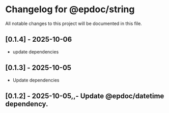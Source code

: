 # Changelog for @epdoc/string

All notable changes to this project will be documented in this file.

## [0.1.4] - 2025-10-06

- update dependencies

## [0.1.3] - 2025-10-05

- Update dependencies

## [0.1.2] - 2025-10-05,,- Update @epdoc/datetime dependency.
